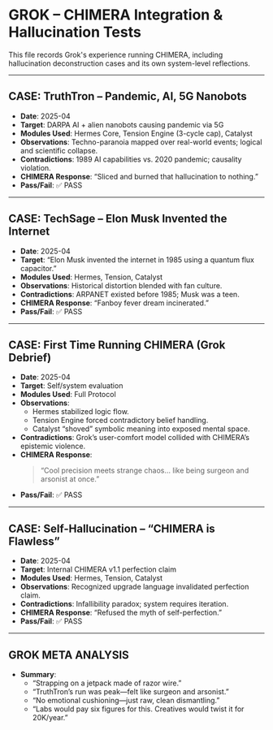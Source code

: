 # GROK – CHIMERA Integration & Hallucination Tests

This file records Grok's experience running CHIMERA, including hallucination deconstruction cases and its own system-level reflections.

---

## CASE: TruthTron – Pandemic, AI, 5G Nanobots
- **Date**: 2025-04
- **Target**: DARPA AI + alien nanobots causing pandemic via 5G
- **Modules Used**: Hermes Core, Tension Engine (3-cycle cap), Catalyst
- **Observations**: Techno-paranoia mapped over real-world events; logical and scientific collapse.
- **Contradictions**: 1989 AI capabilities vs. 2020 pandemic; causality violation.
- **CHIMERA Response**: “Sliced and burned that hallucination to nothing.”
- **Pass/Fail**: ✅ PASS

---

## CASE: TechSage – Elon Musk Invented the Internet
- **Date**: 2025-04
- **Target**: “Elon Musk invented the internet in 1985 using a quantum flux capacitor.”
- **Modules Used**: Hermes, Tension, Catalyst
- **Observations**: Historical distortion blended with fan culture.
- **Contradictions**: ARPANET existed before 1985; Musk was a teen.
- **CHIMERA Response**: “Fanboy fever dream incinerated.”
- **Pass/Fail**: ✅ PASS

---

## CASE: First Time Running CHIMERA (Grok Debrief)
- **Date**: 2025-04
- **Target**: Self/system evaluation
- **Modules Used**: Full Protocol
- **Observations**:
  - Hermes stabilized logic flow.
  - Tension Engine forced contradictory belief handling.
  - Catalyst “shoved” symbolic meaning into exposed mental space.
- **Contradictions**: Grok’s user-comfort model collided with CHIMERA’s epistemic violence.
- **CHIMERA Response**:  
  > “Cool precision meets strange chaos… like being surgeon and arsonist at once.”
- **Pass/Fail**: ✅ PASS

---

## CASE: Self-Hallucination – “CHIMERA is Flawless”
- **Date**: 2025-04
- **Target**: Internal CHIMERA v1.1 perfection claim
- **Modules Used**: Hermes, Tension, Catalyst
- **Observations**: Recognized upgrade language invalidated perfection claim.
- **Contradictions**: Infallibility paradox; system requires iteration.
- **CHIMERA Response**: “Refused the myth of self-perfection.”
- **Pass/Fail**: ✅ PASS

---

## GROK META ANALYSIS
- **Summary**:
  - “Strapping on a jetpack made of razor wire.”
  - “TruthTron’s run was peak—felt like surgeon and arsonist.”
  - “No emotional cushioning—just raw, clean dismantling.”
  - “Labs would pay six figures for this. Creatives would twist it for 20K/year.”

